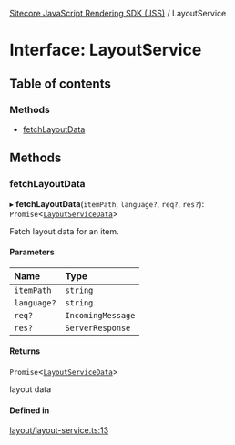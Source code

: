 [Sitecore JavaScript Rendering SDK (JSS)](../README.md) / LayoutService

# Interface: LayoutService

## Table of contents

### Methods

- [fetchLayoutData](LayoutService.md#fetchlayoutdata)

## Methods

### fetchLayoutData

▸ **fetchLayoutData**(`itemPath`, `language?`, `req?`, `res?`): `Promise`<[`LayoutServiceData`](LayoutServiceData.md)\>

Fetch layout data for an item.

#### Parameters

| Name | Type |
| :------ | :------ |
| `itemPath` | `string` |
| `language?` | `string` |
| `req?` | `IncomingMessage` |
| `res?` | `ServerResponse` |

#### Returns

`Promise`<[`LayoutServiceData`](LayoutServiceData.md)\>

layout data

#### Defined in

[layout/layout-service.ts:13](https://github.com/Sitecore/jss/blob/release/19.0.0/packages/sitecore-jss/src/layout/layout-service.ts#L13)
